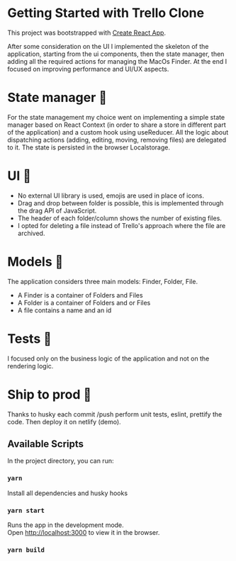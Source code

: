 # Getting Started with Trello Clone

This project was bootstrapped with [Create React App](https://github.com/facebook/create-react-app).

After some consideration on the UI I implemented the skeleton of the application, starting from the ui
components, then the state manager, then adding all the required actions for managing the MacOs Finder.
At the end I focused on improving performance and UI/UX aspects.

# State manager 🏬

For the state management my choice went on implementing a simple state manager based on React Context (in order to share a store in different part of the application) and a custom hook using useReducer.
All the logic about dispatching actions (adding, editing, moving, removing files) are delegated to it.
The state is persisted in the browser Localstorage.

# UI 🎨

- No external UI library is used, emojis are used in place of icons.
- Drag and drop between folder is possible, this is implemented through the drag API of JavaScript.
- The header of each folder/column shows the number of existing files.
- I opted for deleting a file instead of Trello's approach where the file are archived.

# Models 📐

The application considers three main models: Finder, Folder, File.

- A Finder is a container of Folders and Files
- A Folder is a container of Folders and or Files
- A file contains a name and an id

# Tests 🧪

I focused only on the business logic of the application and not on the rendering logic.

# Ship to prod 🚢

Thanks to husky each commit /push perform unit tests, eslint, prettify the code.
Then deploy it on netlify (demo).

## Available Scripts

In the project directory, you can run:

### `yarn`

Install all dependencies and husky hooks

### `yarn start`

Runs the app in the development mode.\
Open [http://localhost:3000](http://localhost:3000) to view it in the browser.

### `yarn build`
